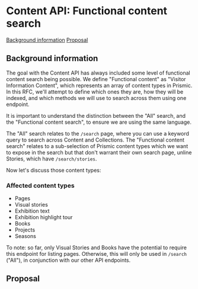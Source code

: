 # Content API: Functional content search

[Background information](#background-information)
[Proposal](#proposal)

## Background information

The goal with the Content API has always included some level of functional content search being possible. We define "Functional content" as "Visitor Information Content", which represents an array of content types in Prismic. In this RFC, we'll attempt to define which ones they are, how they will be indexed, and which methods we will use to search across them using one endpoint.

It is important to understand the distinction between the "All" search, and the "Functional content search", to ensure we are using the same language.

The "All" search relates to the `/search` page, where you can use a keyword query to search across Content and Collections. The "Functional content search" relates to a sub-selection of Prismic content types which we want to expose in the search but that don't warrant their own search page, unline Stories, which have `/search/stories`.

Now let's discuss those content types:

### Affected content types
- Pages
- Visual stories
- Exhibition text
- Exhibition highlight tour
- Books
- Projects
- Seasons

To note: so far, only Visual Stories and Books have the potential to require this endpoint for listing pages. Otherwise, this will only be used in `/search` ("All"), in conjunction with our other API endpoints.

## Proposal